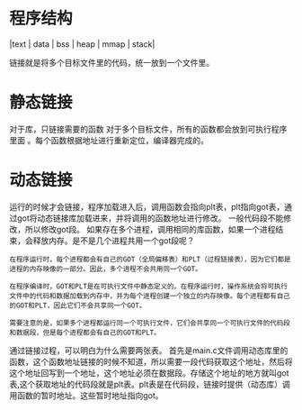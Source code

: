 # 程序结构
|text | data | bss | heap | mmap | stack|



链接就是将多个目标文件里的代码，统一放到一个文件里。
# 静态链接
对于库，只链接需要的函数
对于多个目标文件，所有的函数都会放到可执行程序里面
。每个函数根据地址进行重新定位，编译器完成的。

# 动态链接
运行的时候才会链接，程序加载进入后，调用函数会指向plt表，plt指向got表，通过got将动态链接库加载进来，并将调用的函数地址进行修改。
一般代码段不能修改，所以修改got段。
如果存在多个进程，调用相同的库函数，如果一个进程结束，会释放内存。是不是几个进程共用一个got段呢？
```code
在程序运行时，每个进程都会有自己的GOT（全局偏移表）和PLT（过程链接表），因为它们都是进程的内存映像的一部分。因此，多个进程不会共用同一个GOT。

在程序编译时，GOT和PLT是在可执行文件中静态定义的。在程序运行时，操作系统会将可执行文件中的代码和数据加载到内存中，并为每个进程创建一个独立的内存映像。每个进程都有自己的GOT和PLT，因此它们不会共享同一个GOT。

需要注意的是，如果多个进程都运行同一个可执行文件，它们会共享同一个可执行文件的代码段和数据段，但是每个进程都会有自己的GOT和PLT。
```
通过链接过程，可以明白为什么需要两张表。
首先是main.c文件调用动态库里的函数，这个函数地址链接的时候不知道，所以需要一段代码获取这个地址，然后将这个地址回写到一个地址，这个地址必须在数据段。存储这个地址的地方就叫got表,这个获取地址的代码段就是plt表。plt表是在代码段，链接时提供（动态库）调用函数的暂时地址。这些暂时地址指向got。

